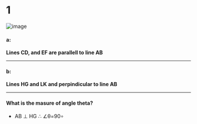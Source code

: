 # 1

![image](https://github.com/user-attachments/assets/3f87c7c1-e735-42cd-8ae2-c4436121301f)

#### a:

**Lines CD, and EF are parallell to line AB**

---

#### b:

**Lines HG and LK and perpindicular to line AB**

---

#### What is the masure of angle theta?

* AB ⊥ HG ∴ ∠θ=90∘
